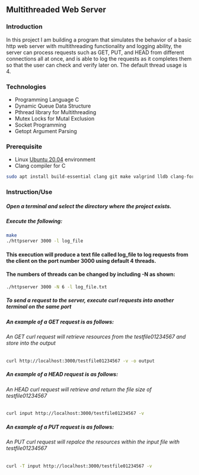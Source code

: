 ## Multithreaded Web Server

### Introduction
In this project I am building a program that simulates the behavior of a basic http web server with multithreading functionality and logging ability, the server can process requests such as GET, PUT, and HEAD from different connections all at once, and is able to log the requests as it completes them so that the user can check and verify later on. The default thread usage is 4.

### Technologies
* Programming Language C
* Dynamic Queue Data Structure
* Pthread library for Multithreading
* Mutex Locks for Mutal Exclusion
* Socket Programming
* Getopt Argument Parsing

### Prerequisite
* Linux [Ubuntu 20.04](https://ubuntu.com/download/desktop) environment
* Clang compiler for C
```bash
sudo apt install build-essential clang git make valgrind lldb clang-format
```

### Instruction/Use
##### Open a terminal and select the directory where the project exists.
##### Execute the following:
```bash
make
./httpserver 3000 -l log_file
```
#### This execution will produce a text file called log_file to log requests from the client on the port number 3000 using default 4 threads.
#### The numbers of threads can be changed by including -N as shown:
```bash
./httpserver 3000 -N 6 -l log_file.txt
```

##### To send a request to the server, execute curl requests into another terminal on the same port

##### An example of a GET request is as follows:
###### An GET curl request will retrieve resources from the testfile01234567 and store into the output
```bash
curl http://localhost:3000/testfile01234567 -v -o output
```
##### An example of a HEAD request is as follows:
###### An HEAD curl request will retrieve and return the file size of testfile01234567
```bash
curl input http://localhost:3000/testfile01234567 -v
```
##### An example of a PUT request is as follows:
###### An PUT curl request will repalce the resources within the input file with testfile01234567
```bash
curl -T input http://localhost:3000/testfile01234567 -v
```